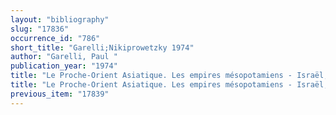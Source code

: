 ```yaml
---
layout: "bibliography"
slug: "17836"
occurrence_id: "786"
short_title: "Garelli;Nikiprowetzky 1974"
author: "Garelli, Paul "
publication_year: "1974"
title: "Le Proche-Orient Asiatique. Les empires mésopotamiens - Israël, Nouvelle Clio. L'histoire et ses problèmes 2b (Paris)"
title: "Le Proche-Orient Asiatique. Les empires mésopotamiens - Israël, Nouvelle Clio. L'histoire et ses problèmes 2b (Paris)"
previous_item: "17839"
---
```

